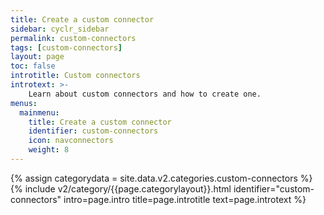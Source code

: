```yaml
---
title: Create a custom connector
sidebar: cyclr_sidebar
permalink: custom-connectors
tags: [custom-connectors]
layout: page
toc: false
introtitle: Custom connectors
introtext: >-
    Learn about custom connectors and how to create one.
menus:
  mainmenu:
    title: Create a custom connector
    identifier: custom-connectors
    icon: navconnectors
    weight: 8
---
```

{% assign categorydata = site.data.v2.categories.custom-connectors %}
{% include v2/category/{{page.categorylayout}}.html identifier="custom-connectors" intro=page.intro title=page.introtitle text=page.introtext %}

